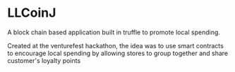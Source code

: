 # LLCoinJ

A block chain based application built in truffle to promote local spending.

Created at the venturefest hackathon, the idea was to use smart contracts to encourage local spending by allowing stores to group together and share customer's loyalty points
